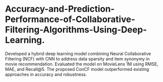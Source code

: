 # Accuracy-and-Prediction-Performance-of-Collaborative-Filtering-Algorithms-Using-Deep-Learning.
Developed a hybrid deep learning model combining Neural Collaborative Filtering (NCF) with CNN to address data sparsity and item synonymy in movie recommendation. Evaluated the model on MovieLens 1M using RMSE, MAE, and Recall@5. The proposed ConCF model outperformed existing approaches in accuracy and robustness.
